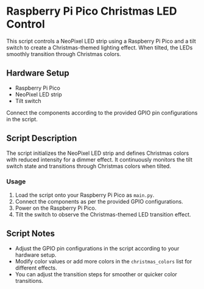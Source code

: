# Raspberry Pi Pico Christmas LED Control

This script controls a NeoPixel LED strip using a Raspberry Pi Pico and a tilt switch to create a Christmas-themed lighting effect. When tilted, the LEDs smoothly transition through Christmas colors.

## Hardware Setup

- Raspberry Pi Pico
- NeoPixel LED strip
- Tilt switch

Connect the components according to the provided GPIO pin configurations in the script.

## Script Description

The script initializes the NeoPixel LED strip and defines Christmas colors with reduced intensity for a dimmer effect. It continuously monitors the tilt switch state and transitions through Christmas colors when tilted.

### Usage

1. Load the script onto your Raspberry Pi Pico as `main.py`.
2. Connect the components as per the provided GPIO configurations.
3. Power on the Raspberry Pi Pico.
4. Tilt the switch to observe the Christmas-themed LED transition effect.

## Script Notes

- Adjust the GPIO pin configurations in the script according to your hardware setup.
- Modify color values or add more colors in the `christmas_colors` list for different effects.
- You can adjust the transition steps for smoother or quicker color transitions.
